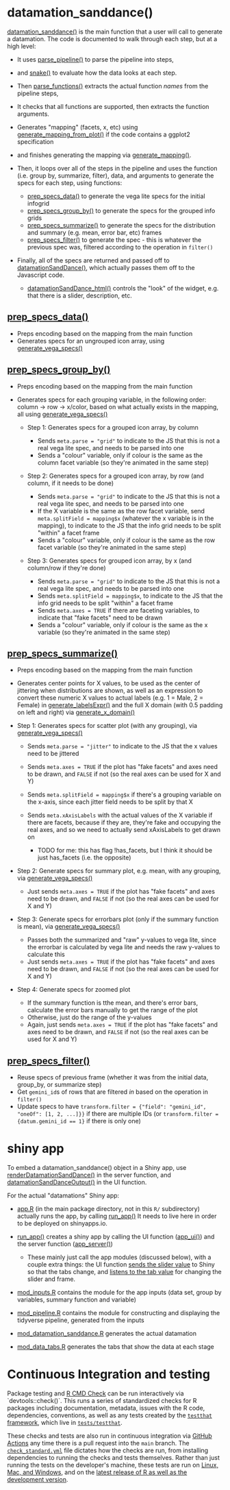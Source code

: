 # datamation_sanddance()

[datamation_sanddance()](https://github.com/microsoft/datamations/blob/main/R/datamation_sanddance.R#L31) is the main function that a user will call to generate a datamation. The code is documented to walk through each step, but at a high level:

* It uses [parse_pipeline()](https://github.com/microsoft/datamations/blob/main/R/parse_pipeline.R#L15) to parse the pipeline into steps,
* and [snake()](https://github.com/microsoft/datamations/blob/main/R/snake.R#L6) to evaluate how the data looks at each step.
* Then [parse_functions()](https://github.com/microsoft/datamations/blob/main/R/parse_functions.R#L5) extracts the actual function *names* from the pipeline steps,
* It checks that all functions are supported, then extracts the function arguments.
* Generates "mapping" (facets, x, etc) using [generate_mapping_from_plot()](https://github.com/microsoft/datamations/blob/main/R/generate_mapping_from_plot.R#L1) if the code contains a ggplot2 specification
* and finishes generating the mapping via [generate_mapping()](https://github.com/microsoft/datamations/blob/main/R/generate_mapping.R#L1).
* Then, it loops over all of the steps in the pipeline and uses the function (i.e. group by, summarize, filter), data, and arguments to generate the specs for each step, using functions:

    * [prep_specs_data()](https://github.com/microsoft/datamations/blob/main/R/prep_specs_data.R#L8) to generate the vega lite specs for the initial infogrid
    * [prep_specs_group_by()](https://github.com/microsoft/datamations/blob/main/R/prep_specs_group_by.R#L8) to generate the specs for the grouped info grids
    * [prep_specs_summarize()](https://github.com/microsoft/datamations/blob/main/R/prep_specs_summarize.R#L8) to generate the specs for the distribution and summary (e.g. mean, error bar, etc) frames
    * [prep_specs_filter()](https://github.com/microsoft/datamations/blob/main/R/prep_specs_filter.R#L10) to generate the spec - this is whatever the previous spec was, filtered according to the operation in `filter()`
* Finally, all of the specs are returned and passed off to [datamationSandDance()](https://github.com/microsoft/datamations/blob/main/R/datamation_sanddance.R#L146), which actually passes them off to the Javascript code.

    * [datamationSandDance_html()](https://github.com/microsoft/datamations/blob/more-docs/R/datamation_sanddance.R#L194) controls the "look" of the widget, e.g. that there is a slider, description, etc.

## [prep_specs_data()](https://github.com/microsoft/datamations/blob/main/R/prep_specs_data.R#L8)

* Preps encoding based on the mapping from the main function
* Generates specs for an ungrouped icon array, using [generate_vega_specs()](https://github.com/microsoft/datamations/blob/more-docs/R/prep_specs_utils.R#L5)

## [prep_specs_group_by()](https://github.com/microsoft/datamations/blob/main/R/prep_specs_group_by.R#L8)

* Preps encoding based on the mapping from the main function
* Generates specs for each grouping variable, in the following order: column -> row -> x/color, based on what actually exists in the mapping, all using [generate_vega_specs()](https://github.com/microsoft/datamations/blob/more-docs/R/prep_specs_utils.R#L5)

    * Step 1: Generates specs for a grouped icon array, by column
    
        * Sends `meta.parse = "grid"` to indicate to the JS that this is not a real vega lite spec, and needs to be parsed into one
        * Sends a "colour" variable, only if colour is the same as the column facet variable (so they're animated in the same step)
    
    * Step 2: Generates specs for a grouped icon array, by row (and column, if it needs to be done)
    
        * Sends `meta.parse = "grid"` to indicate to the JS that this is not a real vega lite spec, and needs to be parsed into one
        * If the X variable is the same as the row facet variable, send `meta.splitField = mapping$x` (whatever the x variable is in the mapping), to indicate to the JS that the info grid needs to be split "within" a facet frame
        * Sends a "colour" variable, only if colour is the same as the row facet variable (so they're animated in the same step)
        
    * Step 3: Generates specs for grouped icon array, by x (and column/row if they're done)
    
        * Sends `meta.parse = "grid"` to indicate to the JS that this is not a real vega lite spec, and needs to be parsed into one
        * Sends `meta.splitField = mapping$x`, to indicate to the JS that the info grid needs to be split "within" a facet frame
        * Sends `meta.axes = TRUE` if there are faceting variables, to indicate that "fake facets" need to be drawn
        * Sends a "colour" variable, only if colour is the same as the x variable (so they're animated in the same step)

## [prep_specs_summarize()](https://github.com/microsoft/datamations/blob/main/R/prep_specs_summarize.R#L8)

* Preps encoding based on the mapping from the main function
* Generates center points for X values, to be used as the center of jittering when distributions are shown, as well as an expression to convert these numeric X values to actual labels (e.g. 1 = Male, 2 = Female) in [generate_labelsExpr()](https://github.com/microsoft/datamations/blob/main/R/prep_specs_utils.R#L212) and the full X domain (with 0.5 padding on left and right) via [generate_x_domain()](https://github.com/microsoft/datamations/blob/main/R/prep_specs_utils.R#L212)

* Step 1: Generates specs for scatter plot (with any grouping), via [generate_vega_specs()](https://github.com/microsoft/datamations/blob/more-docs/R/prep_specs_utils.R#L5)

    * Sends `meta.parse = "jitter"` to indicate to the JS that the x values need to be jittered
    * Sends `meta.axes = TRUE` if the plot has "fake facets" and axes need to be drawn, and `FALSE` if not (so the real axes can be used for X and Y)
    * Sends `meta.splitField = mapping$x` if there's a grouping variable on the x-axis, since each jitter field needs to be split by that X
    * Sends `meta.xAxisLabels` with the actual values of the X variable if there are facets, because if they are, they're fake and occupying the real axes, and so we need to actually send xAxisLabels to get drawn on
    
        * TODO for me: this has flag !has_facets, but I think it should be just has_facets (i.e. the opposite)
        
* Step 2: Generate specs for summary plot, e.g. mean, with any grouping, via [generate_vega_specs()](https://github.com/microsoft/datamations/blob/more-docs/R/prep_specs_utils.R#L5)

    * Just sends `meta.axes = TRUE` if the plot has "fake facets" and axes need to be drawn, and `FALSE` if not (so the real axes can be used for X and Y)

* Step 3: Generate specs for errorbars plot (only if the summary function is mean), via [generate_vega_specs()](https://github.com/microsoft/datamations/blob/more-docs/R/prep_specs_utils.R#L5)

    * Passes both the summarized and "raw" y-values to vega lite, since the errorbar is calculated by vega lite and needs the raw y-values to calculate this
    * Just sends `meta.axes = TRUE` if the plot has "fake facets" and axes need to be drawn, and `FALSE` if not (so the real axes can be used for X and Y)
 
* Step 4: Generate specs for zoomed plot

    * If the summary function is tthe mean, and there's error bars, calculate the error bars manually to get the range of the plot
    * Otherwise, just do the range of the y-values
    * Again, just sends `meta.axes = TRUE` if the plot has "fake facets" and axes need to be drawn, and `FALSE` if not (so the real axes can be used for X and Y)


## [prep_specs_filter()](https://github.com/microsoft/datamations/blob/main/R/prep_specs_filter.R#L10)

* Reuse specs of previous frame (whether it was from the initial data, group_by, or summarize step)
* Get `gemini_id`s of rows that are filtered _in_ based on the operation in `filter()`
* Update specs to have `transform.filter = {"field": "gemini_id", "oneOf": [1, 2, ...]}}` if there are multiple IDs (or `transform.filter = {datum.gemini_id == 1}` if there is only one)

# shiny app 

To embed a datamation_sanddance() object in a Shiny app, use [renderDatamationSandDance()](https://github.com/microsoft/datamations/blob/more-docs/R/datamation_sanddance.R#L187) in the server function, and [datamationSandDanceOutput()](https://github.com/microsoft/datamations/blob/more-docs/R/datamation_sanddance.R#L181) in the UI function.

For the actual "datamations" Shiny app:

* [app.R](https://github.com/microsoft/datamations/blob/main/app.R) (in the main package directory, not in this `R/` subdirectory) actually runs the app, by calling [run_app()](https://github.com/microsoft/datamations/blob/main/R/run_app.R) It needs to live here in order to be deployed on shinyapps.io.

* [run_app()](https://github.com/microsoft/datamations/blob/main/R/run_app.R) creates a shiny app by calling the UI function ([app_ui()](https://github.com/microsoft/datamations/blob/main/R/app_ui.R)) and the server function ([app_server()](https://github.com/microsoft/datamations/blob/main/R/app_server.R))

    * These mainly just call the app modules (discussed below), with a couple extra things: the UI function [sends the slider value](https://github.com/microsoft/datamations/blob/main/R/app_ui.R#L11) to Shiny so that the tabs change, and [listens to the tab value](https://github.com/microsoft/datamations/blob/main/R/app_ui.R#L18) for changing the slider and frame.
    
* [mod_inputs.R](https://github.com/microsoft/datamations/blob/main/R/mod_inputs.R) contains the module for the app inputs (data set, group by variables, summary function and variable)
* [mod_pipeline.R](https://github.com/microsoft/datamations/blob/main/R/mod_pipeline.R) contains the module for constructing and displaying the tidyverse pipeline, generated from the inputs
* [mod_datamation_sanddance.R](https://github.com/microsoft/datamations/blob/main/R/mod_datamation_sanddance.R) generates the actual datamation
* [mod_data_tabs.R](https://github.com/microsoft/datamations/blob/main/R/mod_data_tabs.R) generates the tabs that show the data at each stage

# Continuous Integration and testing

Package testing and [R CMD Check](https://r-pkgs.org/r-cmd-check.html?q=check\(#check-checks) can be run interactively via `devtools::check()`. This runs a series of standardized checks for R packages including documentation, metadata, issues with the R code, dependencies, conventions, as well as any tests created by the [`testthat` framework](https://r-pkgs.org/tests.html), which live in [`tests/testthat`](https://github.com/microsoft/datamations/tree/main/tests/testthat).

These checks and tests are also run in continuous integration via [GitHub Actions](https://github.com/microsoft/datamations/actions/workflows/check-standard.yaml) any time there is a pull request into the `main` branch. The [`check_standard.yml`](https://github.com/microsoft/datamations/blob/main/.github/workflows/check-standard.yaml) file dictates how the checks are run, from installing dependencies to running the checks and tests themselves. Rather than just running the tests on the developer's machine, these tests are run on [Linux, Mac, and Windows](https://github.com/microsoft/datamations/blob/main/.github/workflows/check-standard.yaml#L22), and on the [latest release of R as well as the development version](https://github.com/microsoft/datamations/blob/main/.github/workflows/check-standard.yaml#L26).

